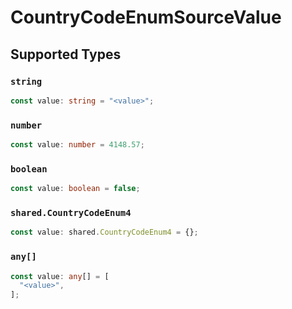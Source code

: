 # CountryCodeEnumSourceValue


## Supported Types

### `string`

```typescript
const value: string = "<value>";
```

### `number`

```typescript
const value: number = 4148.57;
```

### `boolean`

```typescript
const value: boolean = false;
```

### `shared.CountryCodeEnum4`

```typescript
const value: shared.CountryCodeEnum4 = {};
```

### `any[]`

```typescript
const value: any[] = [
  "<value>",
];
```

